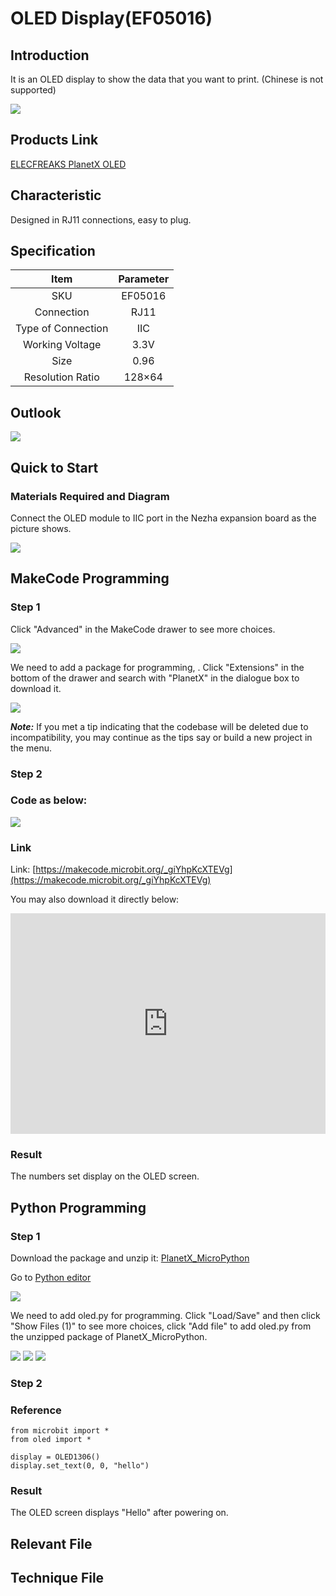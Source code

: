 # OLED Display(EF05016)

## Introduction

It is an OLED display to show the data that you want to print. (Chinese is not supported)

![](./images/05016_01.png)

## Products Link

[ELECFREAKS PlanetX OLED](https://shop.elecfreaks.com/products/elecfreaks-planetx-oled?_pos=1&_sid=c1b5ab563&_ss=r)

## Characteristic


 Designed in RJ11 connections, easy to plug.

## Specification


Item | Parameter 
:-: | :-: 
SKU|EF05016
Connection|RJ11
Type of Connection|IIC
Working Voltage|3.3V
Size|0.96
Resolution Ratio|128×64

## Outlook


![](./images/05016_02.png)

## Quick to Start


### Materials Required and Diagram

 Connect the OLED module to IIC port in the Nezha expansion board as the picture shows.


![](./images/05016_03.png)

## MakeCode Programming


### Step 1

Click "Advanced" in the MakeCode drawer to see more choices.

![](./images/05001_04.png)

We need to add a package for programming, . Click "Extensions" in the bottom of the drawer and search with "PlanetX" in the dialogue box to download it. 

![](./images/05001_05.png)

***Note:*** If you met a tip indicating that the codebase will be deleted due to incompatibility, you may continue as the tips say or build a new project in the menu. 

### Step 2

### Code as below:

![](./images/05016_06.png)


### Link
Link: [https://makecode.microbit.org/_giYhpKcXTEVg](https://makecode.microbit.org/_giYhpKcXTEVg)

You may also download it directly below: 

<div style="position:relative;height:0;padding-bottom:70%;overflow:hidden;"><iframe style="position:absolute;top:0;left:0;width:100%;height:100%;" src="https://makecode.microbit.org/#pub:_giYhpKcXTEVg" frameborder="0" sandbox="allow-popups allow-forms allow-scripts allow-same-origin"></iframe></div>  


### Result
 The numbers set display on the OLED screen. 

## Python Programming 


### Step 1

Download the package and unzip it: [PlanetX_MicroPython](https://github.com/lionyhw/PlanetX_MicroPython/archive/master.zip)

Go to   [Python editor](https://python.microbit.org/v/2.0)

![](./images/05001_07.png)

We need to add oled.py for programming. Click "Load/Save" and then click "Show Files (1)" to see more choices, click "Add file" to add oled.py from the unzipped package of PlanetX_MicroPython. 

![](./images/05001_08.png)
![](./images/05001_09.png)
![](./images/05016_10.png)

### Step 2
### Reference
```
from microbit import *
from oled import *

display = OLED1306()
display.set_text(0, 0, "hello")
```


### Result
 The OLED screen displays "Hello" after powering on. 

## Relevant File


## Technique File

